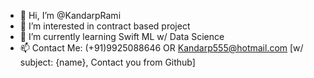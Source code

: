 - 👋 Hi, I’m @KandarpRami
- 👀 I’m interested in contract based project
- 🌱 I’m currently learning Swift ML w/ Data Science
- 📫 Contact Me: (+91)9925088646 OR Kandarp555@hotmail.com [w/ subject: {name}, Contact you from Github] 
